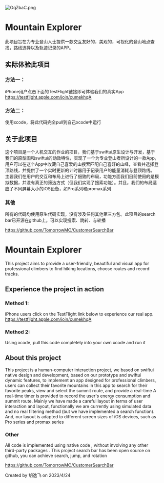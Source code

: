![OqZbaC.png](https://i.imgtg.com/2023/06/01/OqZbaC.png)
# Mountain Explorer
此项目旨在为专业登山人士提供一款交互友好的，美观的，可视化的登山地点查找，路线选择以及轨迹记录的APP。

## 实际体验此项目
### 方法一：
iPhone用户点击下面的TestFlight链接即可体验我们的真实App
https://testflight.apple.com/join/cumekhqA
### 方法二：
使用xcode，将此代码完全pull到自己xcode中运行
## 关于此项目
这个项目是一个人机交互的作业的项目，我们基于swiftui原生设计与开发，基于我们的原型图和swiftui的动效特性，实现了一个为专业登山者所设计的一款App，用户可以在这个App中收藏自己喜爱的山搜索匹配自己喜好的山峰，查看并选择登顶路线，并提供了一个实时更新的计时器用于记录用户的能量消耗与登顶路线。
主要我们在用户的交互和布局上进行了细致的布局，功能方面我们目前使用的是模拟数据，并没有真正的筛选方式（但我们实现了搜索功能）。并且，我们的布局适应了不同屏幕大小的iOS设备，如Pro系列和promax系列
### 其他
所有的代码均使用原生代码实现，没有涉及任何其他第三方包。此项目的search bar已开源在github上，可以实现搜索、跳转、与轮播

https://github.com/TomorrowMC/CustomerSearchBar

# Mountain Explorer

This project aims to provide a user-friendly, beautiful and visual app for professional climbers to find hiking locations, choose routes and record tracks.
## Experience the project in action
### Method 1:
iPhone users click on the TestFlight link below to experience our real app.
https://testflight.apple.com/join/cumekhqA
### Method 2:
Using xcode, pull this code completely into your own xcode and run it
## About this project
This project is a human-computer interaction project, we based on swiftui native design and development, based on our prototype and swiftui dynamic features, to implement an app designed for professional climbers, users can collect their favorite mountains in this app to search for their favorite peaks, view and select the summit route, and provide a real-time A real-time timer is provided to record the user's energy consumption and summit route.
Mainly we have made a careful layout in terms of user interaction and layout, functionally we are currently using simulated data and no real filtering method (but we have implemented a search function). And, our layout is adapted to different screen sizes of iOS devices, such as Pro series and promax series
### Other
All code is implemented using native code , without involving any other third-party packages . This project search bar has been open source on github, you can achieve search, jump, and rotation

https://github.com/TomorrowMC/CustomerSearchBar

Created by 胡逸飞 on 2023/4/24
